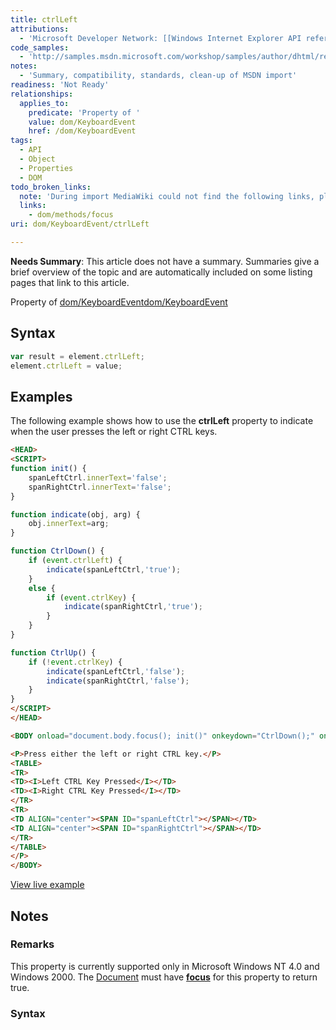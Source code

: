 ```yaml
---
title: ctrlLeft
attributions:
  - 'Microsoft Developer Network: [[Windows Internet Explorer API reference](http://msdn.microsoft.com/en-us/library/ie/hh828809%28v=vs.85%29.aspx) Article]'
code_samples:
  - 'http://samples.msdn.microsoft.com/workshop/samples/author/dhtml/refs/starLeft.htm'
notes:
  - 'Summary, compatibility, standards, clean-up of MSDN import'
readiness: 'Not Ready'
relationships:
  applies_to:
    predicate: 'Property of '
    value: dom/KeyboardEvent
    href: /dom/KeyboardEvent
tags:
  - API
  - Object
  - Properties
  - DOM
todo_broken_links:
  note: 'During import MediaWiki could not find the following links, please fix and adjust this list.'
  links:
    - dom/methods/focus
uri: dom/KeyboardEvent/ctrlLeft

---
```

**Needs Summary**: This article does not have a summary. Summaries give a brief overview of the topic and are automatically included on some listing pages that link to this article.

Property of [dom/KeyboardEvent](/dom/KeyboardEvent)[dom/KeyboardEvent](/dom/KeyboardEvent)

## <span>Syntax</span>

``` js
var result = element.ctrlLeft;
element.ctrlLeft = value;
```

## <span>Examples</span>

The following example shows how to use the **ctrlLeft** property to indicate when the user presses the left or right CTRL keys.

``` html
<HEAD>
<SCRIPT>
function init() {
    spanLeftCtrl.innerText='false';
    spanRightCtrl.innerText='false';
}

function indicate(obj, arg) {
    obj.innerText=arg;
}

function CtrlDown() {
    if (event.ctrlLeft) {
        indicate(spanLeftCtrl,'true');
    }
    else {
        if (event.ctrlKey) {
            indicate(spanRightCtrl,'true');
        }
    }
}

function CtrlUp() {
    if (!event.ctrlKey) {
        indicate(spanLeftCtrl,'false');
        indicate(spanRightCtrl,'false');
    }
}
</SCRIPT>
</HEAD>

<BODY onload="document.body.focus(); init()" onkeydown="CtrlDown();" onkeyup="CtrlUp();">

<P>Press either the left or right CTRL key.</P>
<TABLE>
<TR>
<TD><I>Left CTRL Key Pressed</I></TD>
<TD><I>Right CTRL Key Pressed</I></TD>
</TR>
<TR>
<TD ALIGN="center"><SPAN ID="spanLeftCtrl"></SPAN></TD>
<TD ALIGN="center"><SPAN ID="spanRightCtrl"></SPAN></TD>
</TR>
</TABLE>
</P>
</BODY>
```

[View live example](http://samples.msdn.microsoft.com/workshop/samples/author/dhtml/refs/starLeft.htm)

## <span>Notes</span>

### <span>Remarks</span>

This property is currently supported only in Microsoft Windows NT 4.0 and Windows 2000. The [Document](/dom/Document) must have [**focus**](/w/index.php?title=dom/methods/focus&action=edit&redlink=1) for this property to return true.

### <span>Syntax</span>